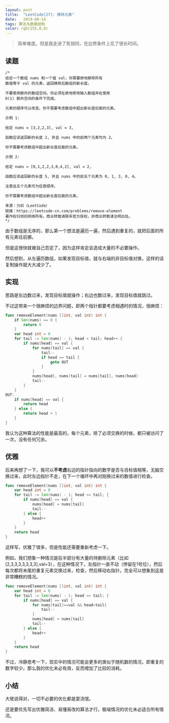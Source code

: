 ```yaml
---
layout: post
title:  "LeetCode[27]: 移除元素"
date:   2019-08-14
tags: 算法与数据结构
color: rgb(255,0,0)
---
```


> 简单难度。但是我走进了死胡同，在边界条件上花了很长时间。

## 读题

```text
/*
给定一个数组 nums 和一个值 val，你需要原地移除所有
数值等于 val 的元素，返回移除后数组的新长度。

不要使用额外的数组空间，你必须在原地修改输入数组并在使用
O(1) 额外空间的条件下完成。

元素的顺序可以改变。你不需要考虑数组中超出新长度后面的元素。

示例 1:

给定 nums = [3,2,2,3], val = 3,

函数应该返回新的长度 2, 并且 nums 中的前两个元素均为 2。

你不需要考虑数组中超出新长度后面的元素。

示例 2:

给定 nums = [0,1,2,2,3,0,4,2], val = 2,

函数应该返回新的长度 5, 并且 nums 中的前五个元素为 0, 1, 3, 0, 4。

注意这五个元素可为任意顺序。

你不需要考虑数组中超出新长度后面的元素。

来源：力扣（LeetCode）
链接：https://leetcode-cn.com/problems/remove-element
著作权归领扣网络所有。商业转载请联系官方授权，非商业转载请注明出处。
*/
```

由于数组是无序的，那么第一个想法是遍历一遍，然后遇到重复的，就把后面的所有元素往前挪。

但是这很快就被自己否定了，因为这样肯定会造成大量的不必要操作。

然后想到，从左遍历数组，如果发现目标值，就与右端的非目标值对换，这样的话复制操作就大大减少了。

## 实现

思路是左边数过来，发现目标值就操作；右边也数过来，发现目标值就跳过。

不过这带来一个很麻烦的边界问题，即两个指针都要考虑相遇时的情况，很麻烦：

```go
func removeElement(nums []int, val int) int {
    if len(nums) == 0 {
        return 0
    }
    var head int = 0
    for tail := len(nums) - 1; head < tail; head++ {
        if nums[head] == val {
            for nums[tail] == val {
                tail--
                if head == tail {
                    goto OUT
                }
            }
            nums[head], nums[tail] = nums[tail], nums[head]
            tail--
        }
    }
OUT:
    if nums[head] == val {
        return head
    } else {
        return head + 1
    }
}
```

我认为这种算法的性能是最高的，每个元素，除了必须交换的时候，都只被访问了一次，没有任何冗余。

## 优雅

后来再想了一下，我可以**不考虑**右边的指针指向的数字是否与目标值相等，无脑交换过来，此时左边指针不走，在下一个循环中再对刚换过来的数值进行检查。

```go
func removeElement(nums []int, val int) int {
    var head int = 0
    for tail := len(nums) - 1; head <= tail; {
        if nums[head] == val {
            nums[head] = nums[tail]
            tail--
        } else {
            head++
        }
    }
    return head
}
```

这样写，优雅了很多，但是性能还需要重新考虑一下。

例如，我们想象一种情况是后半部分有大量的待删除元素（比如[2,3,3,3,3,3,3,3],val=3），在这种情况下，左指针一直不动（停留在1号位），然后每次都将末尾的重复元素交换过来，检查，然后移动右指针。完全可以想象到这是非常糟糕的情况。

```go
func removeElement(nums []int, val int) int {
    var head int = 0
    for tail := len(nums) - 1; head <= tail; {
        if nums[head] == val {
            for nums[tail]==val && head<tail{
                tail--
            }
            nums[head] = nums[tail]
            tail--
        } else {
            head++
        }
    }
    return head
}
```

不过，冷静思考一下，现实中的情况可能会更多的类似于随机数的情况，即重复的数字较少。那么我的优化未必有效，反而增加了比较的消耗。

## 小结

大佬说得对，一切不必要的优化都是耍流氓。

还是要优先写出优雅简洁、易懂易改的算法才行，极端情况的优化未必适合所有情况。

